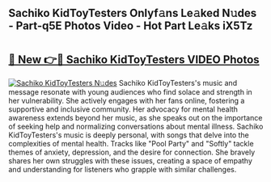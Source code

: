 ## Sachiko KidToyTesters Onlyf𝚊ns Le𝚊ked N𝚞des - Part-q5E Photos Video - Hot Part Le𝚊ks iX5Tz

# <h2><a href="http://ac27758.deff.icu/?id=Sachiko+KidToyTesters">🔗 New 👉🔴 Sachiko KidToyTesters VIDEO Photos</a></h2>

[![Sachiko KidToyTesters N𝚞des](https://i.imgur.com/rIISA9y.gif)](http://ac27758.deff.icu/?id=Sachiko+KidToyTesters)
Sachiko KidToyTesters's music and message resonate with young audiences who find solace and strength in her vulnerability. She actively engages with her fans online, fostering a supportive and inclusive community. Her advocacy for mental health awareness extends beyond her music, as she speaks out on the importance of seeking help and normalizing conversations about mental illness. Sachiko KidToyTesters's music is deeply personal, with songs that delve into the complexities of mental health. Tracks like "Pool Party" and "Softly" tackle themes of anxiety, depression, and the desire for connection. She bravely shares her own struggles with these issues, creating a space of empathy and understanding for listeners who grapple with similar challenges.
